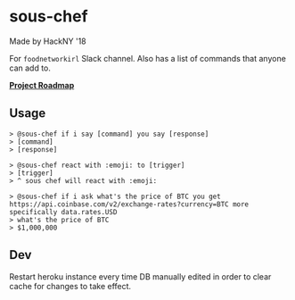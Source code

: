# sous-chef

Made by HackNY '18

For `foodnetworkirl` Slack channel.
Also has a list of commands that anyone can add to.

**[Project Roadmap](https://github.com/hackNY-labs-2018/sous-chef/projects/1)**

Usage
---
```
> @sous-chef if i say [command] you say [response]
> [command]
> [response]

> @sous-chef react with :emoji: to [trigger]
> [trigger]
> ^ sous chef will react with :emoji:

> @sous-chef if i ask what's the price of BTC you get https://api.coinbase.com/v2/exchange-rates?currency=BTC more specifically data.rates.USD
> what's the price of BTC
> $1,000,000
```

Dev
---
Restart heroku instance every time DB manually edited in order to clear cache for changes to take effect.
